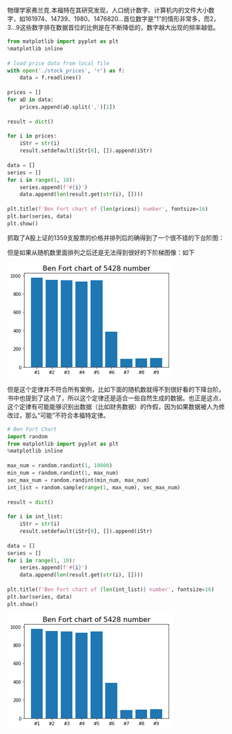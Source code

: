 物理学家弗兰克.本福特在其研究发现，人口统计数字、计算机内的文件大小数字，如161974、14739、1980、1476820...首位数字是“1”的情形非常多，而2，3...9这些数字排在数据首位的比例是在不断降低的，数字越大出现的频率越低。

```python
from matplotlib import pyplot as plt
%matplotlib inline

# load price data from local file
with open('./stock_prices', 'r') as f:
    data = f.readlines()

prices = []
for aD in data:
    prices.append(aD.split(',')[1])
    
result = dict()

for i in prices:
    iStr = str(i)
    result.setdefault(iStr[0], []).append(iStr)

data = []
series = []
for i in range(1, 10):
    series.append(f'#{i}')
    data.append(len(result.get(str(i), [])))

plt.title(f'Ben Fort chart of {len(prices)} number', fontsize=16)
plt.bar(series, data)
plt.show()
```
抓取了A股上证的1359支股票的价格并排列后的确得到了一个很不错的下台阶图：

但是如果从随机数里面排列之后还是无法得到很好的下阶梯图像：如下

![png](0105BenFord_Law1.png)

但是这个定律并不符合所有案例，比如下面的随机数就得不到很好看的下降台阶。书中也提到了这点了，所以这个定律还是适合一些自然生成的数据。也正是这点，这个定律有可能能够识别出数据（比如财务数据）的作假，因为如果数据被人为修改过，那么“可能”不符合本福特定律。

```python
# Ben Fort Chart
import random
from matplotlib import pyplot as plt
%matplotlib inline

max_num = random.randint(1, 10000)
min_num = random.randint(1, max_num)
sec_max_num = random.randint(min_num, max_num)
int_list = random.sample(range(1, max_num), sec_max_num)

result = dict()

for i in int_list:
    iStr = str(i)
    result.setdefault(iStr[0], []).append(iStr)

data = []
series = []
for i in range(1, 10):
    series.append(f'#{i}')
    data.append(len(result.get(str(i), [])))

plt.title(f'Ben Fort chart of {len(int_list)} number', fontsize=16)
plt.bar(series, data)
plt.show()
```


![png](0105BenFord_Law1.png)